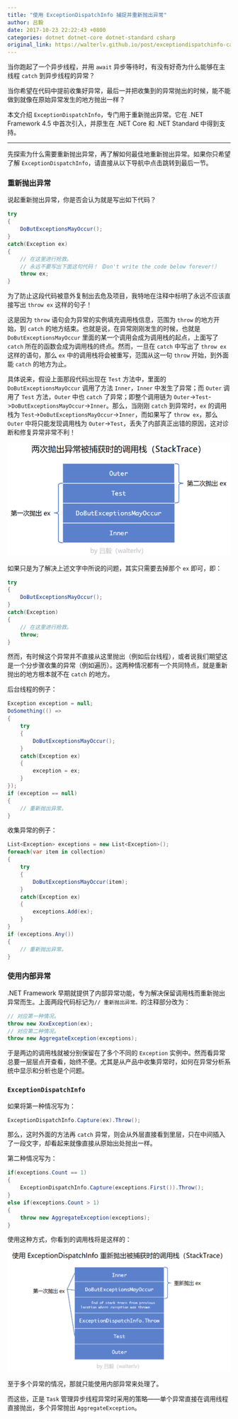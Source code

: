 ```yaml
---
title: "使用 ExceptionDispatchInfo 捕捉并重新抛出异常"
author: 吕毅
date: 2017-10-23 22:22:43 +0800
categories: dotnet dotnet-core dotnet-standard csharp
original_link: https://walterlv.github.io/post/exceptiondispatchinfo-capture-throw.html
---
```


当你跑起了一个异步线程，并用 `await` 异步等待时，有没有好奇为什么能够在主线程 `catch` 到异步线程的异常？

当你希望在代码中提前收集好异常，最后一并把收集到的异常抛出的时候，能不能做到就像在原始异常发生的地方抛出一样？

本文介绍 `ExceptionDispatchInfo`，专门用于重新抛出异常。它在 .NET Framework 4.5 中首次引入，并原生在 .NET Core 和 .NET Standard 中得到支持。

<!--more-->

---

先探索为什么需要重新抛出异常，再了解如何最佳地重新抛出异常。如果你只希望了解 `ExceptionDispatchInfo`，请直接从以下导航中点击跳转到最后一节。

<div id="toc"></div>

### 重新抛出异常

说起重新抛出异常，你是否会认为就是写出如下代码？

```csharp
try
{
    DoButExceptionsMayOccur();
}
catch(Exception ex)
{
    // 在这里进行抢救。
    // 永远不要写出下面这句代码！（Don't write the code below forever!）
    throw ex;
}
```

为了防止这段代码被意外复制出去危及项目，我特地在注释中标明了永远不应该直接写出 `throw ex` 这样的句子！

这是因为 `throw` 语句会为异常的实例填充调用栈信息，范围为 `throw` 的地方开始，到 `catch` 的地方结束。也就是说，在异常刚刚发生的时候，也就是 `DoButExceptionsMayOccur` 里面的某一个调用会成为调用栈的起点，上面写了 `catch` 所在的函数会成为调用栈的终点。然而，一旦在 `catch` 中写出了 `throw ex` 这样的语句，那么 `ex` 中的调用栈将会被重写，范围从这一句 `throw` 开始，到外面能 `catch` 的地方为止。

具体说来，假设上面那段代码出现在 `Test` 方法中，里面的 `DoButExceptionsMayOccur` 调用了方法 `Inner`，`Inner` 中发生了异常；而 `Outer` 调用了 `Test` 方法，`Outer` 中也 `catch` 了异常；即整个调用链为 `Outer`->`Test`->`DoButExceptionsMayOccur`->`Inner`。那么，当刚刚 `catch` 到异常时，`ex` 的调用栈为 `Test`->`DoButExceptionsMayOccur`->`Inner`，而如果写了 `throw ex`，那么 `Outer` 中将只能发现调用栈为 `Outer`->`Test`，丢失了内部真正出错的原因，这对诊断和修复异常非常不利！

![两次抛出异常时收获的调用栈](/static/posts/2017-10-23-21-31-48.png)

如果只是为了解决上述文字中所说的问题，其实只需要去掉那个 `ex` 即可，即：

```csharp
try
{
    DoButExceptionsMayOccur();
}
catch(Exception)
{
    // 在这里进行抢救。
    throw;
}
```

然而，有时候这个异常并不直接从这里抛出（例如后台线程），或者说我们期望这是一个分步骤收集的异常（例如遍历）。这两种情况都有一个共同特点，就是重新抛出的地方根本就不在 `catch` 的地方。

后台线程的例子：

```csharp
Exception exception = null;
DoSomething(() =>
{
    try
    {
        DoButExceptionsMayOccur();
    }
    catch(Exception ex)
    {
        exception = ex;
    }
});
if (exception == null)
{
    // 重新抛出异常。
}
```

收集异常的例子：

```csharp
List<Exception> exceptions = new List<Exception>();
foreach(var item in collection)
{
    try
    {
        DoButExceptionsMayOccur(item);
    }
    catch(Exception ex)
    {
        exceptions.Add(ex);
    }
}
if (exceptions.Any())
{
    // 重新抛出异常。
}
```

### 使用内部异常

.NET Framework 早期就提供了内部异常功能，专为解决保留调用栈而重新抛出异常而生。上面两段代码标记为`// 重新抛出异常。`的注释部分改为：

```csharp
// 对应第一种情况。
throw new XxxException(ex);
// 对应第二种情况。
throw new AggregateException(exceptions);
```

于是两边的调用栈就被分别保留在了多个不同的 `Exception` 实例中。然而看异常总要一层层点开查看，始终不便。尤其是从产品中收集异常时，如何在异常分析系统中显示和分析也是个问题。

### `ExceptionDispatchInfo`

如果将第一种情况写为：

```csharp
ExceptionDispatchInfo.Capture(ex).Throw();
```

那么，这时外面的方法再 `catch` 异常，则会从外层直接看到里层，只在中间插入了一段文字，却看起来就像直接从原始出处抛出一样。

第二种情况写为：

```csharp
if(exceptions.Count == 1)
{
    ExceptionDispatchInfo.Capture(exceptions.First()).Throw();
}
else if(exceptions.Count > 1)
{
    throw new AggregateException(exceptions);
}
```

使用这种方式，你看到的调用栈将是这样的：

![使用 `ExceptionDispatchInfo` 的调用栈](/static/posts/2017-10-23-22-22-30.png)

至于多个异常的情况，那就只能使用内部异常来处理了。

而这些，正是 `Task` 管理异步线程异常时采用的策略——单个异常直接在调用线程直接抛出，多个异常抛出 `AggregateException`。
